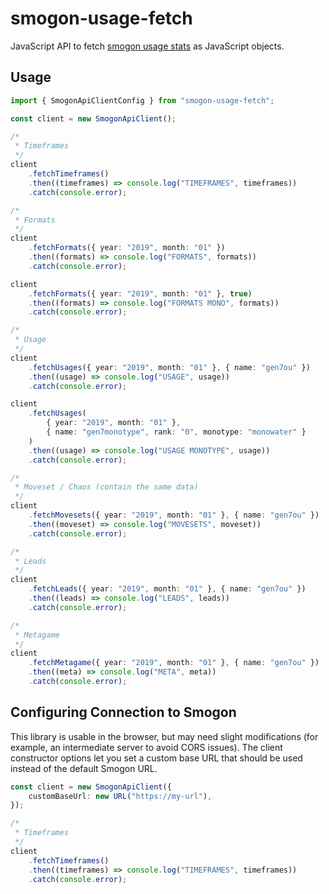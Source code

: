# smogon-usage-fetch

JavaScript API to fetch [smogon usage stats](http://www.smogon.com/stats/) as JavaScript objects.

## Usage

```typescript
import { SmogonApiClientConfig } from "smogon-usage-fetch";

const client = new SmogonApiClient();

/*
 * Timeframes
 */
client
    .fetchTimeframes()
    .then((timeframes) => console.log("TIMEFRAMES", timeframes))
    .catch(console.error);

/*
 * Formats
 */
client
    .fetchFormats({ year: "2019", month: "01" })
    .then((formats) => console.log("FORMATS", formats))
    .catch(console.error);

client
    .fetchFormats({ year: "2019", month: "01" }, true)
    .then((formats) => console.log("FORMATS MONO", formats))
    .catch(console.error);

/*
 * Usage
 */
client
    .fetchUsages({ year: "2019", month: "01" }, { name: "gen7ou" })
    .then((usage) => console.log("USAGE", usage))
    .catch(console.error);

client
    .fetchUsages(
        { year: "2019", month: "01" },
        { name: "gen7monotype", rank: "0", monotype: "monowater" }
    )
    .then((usage) => console.log("USAGE MONOTYPE", usage))
    .catch(console.error);

/*
 * Moveset / Chaos (contain the same data)
 */
client
    .fetchMovesets({ year: "2019", month: "01" }, { name: "gen7ou" })
    .then((moveset) => console.log("MOVESETS", moveset))
    .catch(console.error);

/*
 * Leads
 */
client
    .fetchLeads({ year: "2019", month: "01" }, { name: "gen7ou" })
    .then((leads) => console.log("LEADS", leads))
    .catch(console.error);

/*
 * Metagame
 */
client
    .fetchMetagame({ year: "2019", month: "01" }, { name: "gen7ou" })
    .then((meta) => console.log("META", meta))
    .catch(console.error);
```

## Configuring Connection to Smogon

This library is usable in the browser, but may need slight modifications (for example, an intermediate server to avoid CORS issues). The client constructor options let you set a custom base URL that should be used instead of the default Smogon URL.

```typescript
const client = new SmogonApiClient({
    customBaseUrl: new URL("https://my-url"),
});

/*
 * Timeframes
 */
client
    .fetchTimeframes()
    .then((timeframes) => console.log("TIMEFRAMES", timeframes))
    .catch(console.error);
```
